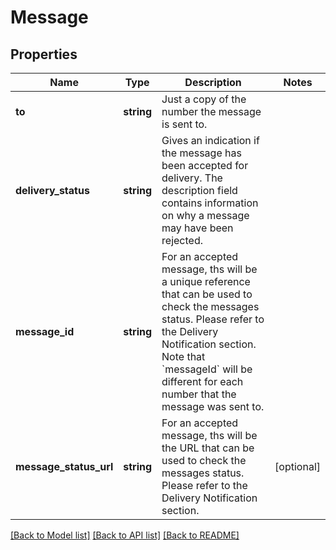 # Message

## Properties
Name | Type | Description | Notes
------------ | ------------- | ------------- | -------------
**to** | **string** | Just a copy of the number the message is sent to. | 
**delivery_status** | **string** | Gives an indication if the message has been accepted for delivery. The description field contains information on why a message may have been rejected. | 
**message_id** | **string** | For an accepted message, ths will be a unique reference that can be used to check the messages status. Please refer to the Delivery Notification section. Note that &#x60;messageId&#x60; will be different for each number that the message was sent to. | 
**message_status_url** | **string** | For an accepted message, ths will be the URL that can be used to check the messages status. Please refer to the Delivery Notification section. | [optional] 

[[Back to Model list]](../README.md#documentation-for-models) [[Back to API list]](../README.md#documentation-for-api-endpoints) [[Back to README]](../README.md)


